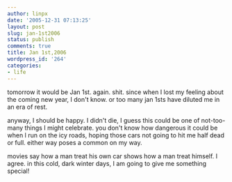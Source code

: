 ```yaml
---
author: linpx
date: '2005-12-31 07:13:25'
layout: post
slug: jan-1st2006
status: publish
comments: true
title: Jan 1st,2006
wordpress_id: '264'
categories:
- life
---
```


tomorrow it would be Jan 1st. again. shit. since when I lost my feeling about
the coming new year, I don't know. or too many jan 1sts have diluted me in an
era of rest.

anyway, I should be happy. I didn't die, I guess this could be one of not-too-
many things I might celebrate. you don't know how dangerous it could be when I
run on the icy roads, hoping those cars not going to hit me half dead or full.
either way poses a common on my way.

movies say how a man treat his own car shows how a man treat himself. I agree.
in this cold, dark winter days, I am going to give me something special!

